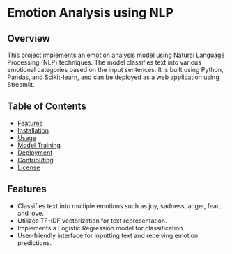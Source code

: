 # Emotion Analysis using NLP

## Overview
This project implements an emotion analysis model using Natural Language Processing (NLP) techniques. The model classifies text into various emotional categories based on the input sentences. It is built using Python, Pandas, and Scikit-learn, and can be deployed as a web application using Streamlit.

## Table of Contents
- [Features](#features)
- [Installation](#installation)
- [Usage](#usage)
- [Model Training](#model-training)
- [Deployment](#deployment)
- [Contributing](#contributing)
- [License](#license)

## Features
- Classifies text into multiple emotions such as joy, sadness, anger, fear, and love.
- Utilizes TF-IDF vectorization for text representation.
- Implements a Logistic Regression model for classification.
- User-friendly interface for inputting text and receiving emotion predictions.
